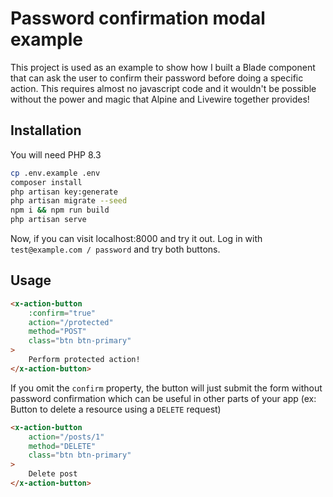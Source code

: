 # Password confirmation modal example

This project is used as an example to show how I built a Blade component that can ask the user to confirm their password before doing a specific action. This requires almost no javascript code and it wouldn't be possible without the power and magic that Alpine and Livewire together provides!


## Installation
You will need PHP 8.3
```bash
cp .env.example .env
composer install
php artisan key:generate
php artisan migrate --seed
npm i && npm run build
php artisan serve
```

Now, if you can visit localhost:8000 and try it out. Log in with `test@example.com / password` and try both buttons.
## Usage

```html
<x-action-button
    :confirm="true"
    action="/protected"
    method="POST"
    class="btn btn-primary"
>
    Perform protected action!
</x-action-button>
```

If you omit the `confirm` property, the button will just submit the form without password confirmation which can be useful in other parts of your app (ex: Button to delete a resource using a `DELETE` request)
```html
<x-action-button
    action="/posts/1"
    method="DELETE"
    class="btn btn-primary"
>
    Delete post
</x-action-button>
```
